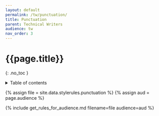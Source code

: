 ```yaml
---
layout: default
permalink: /tw/punctuation/
title: Punctuation
parent: Technical Writers
audience: tw
nav_order: 3
---
```

# {{page.title}} 
{: .no_toc }
<details markdown="block">
  <summary>
    Table of contents
  </summary>
  {: .text-delta }
- TOC
{:toc}
</details>

{% assign file = site.data.stylerules.punctuation %}
{% assign aud = page.audience %}

{% include get_rules_for_audience.md filename=file audience=aud %}